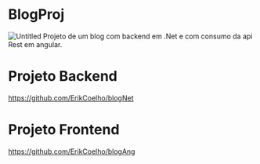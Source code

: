 # BlogProj

![Untitled](https://user-images.githubusercontent.com/79767115/202721143-a5058ed8-03d7-4629-b922-c5f409d39c7d.png)
Projeto de um blog com backend em .Net e com consumo da api Rest em angular.

# Projeto Backend
https://github.com/ErikCoelho/blogNet

# Projeto Frontend
https://github.com/ErikCoelho/blogAng
